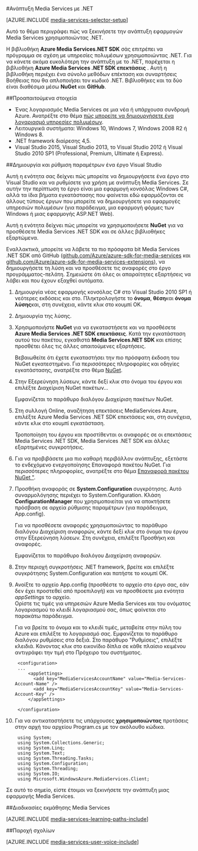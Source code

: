 <properties 
    pageTitle="Πώς μπορείτε να ρυθμίσετε τον υπολογιστή για ανάπτυξη με το .NET υπηρεσίες πολυμέσων" 
    description="Μάθετε περισσότερα σχετικά με τις προϋποθέσεις για τις υπηρεσίες πολυμέσων με χρήση του SDK υπηρεσίες πολυμέσων για .NET. Επίσης, μάθετε πώς μπορείτε να δημιουργήσετε μια εφαρμογή του Visual Studio." 
    services="media-services" 
    documentationCenter="" 
    authors="juliako" 
    manager="erikre" 
    editor=""/>

<tags 
    ms.service="media-services" 
    ms.workload="media" 
    ms.tgt_pltfrm="na" 
    ms.devlang="dotnet" 
    ms.topic="article" 
    ms.date="10/24/2016"  
    ms.author="juliako"/>

#<a name="media-services-development-with-net"></a>Ανάπτυξη Media Services με .NET

[AZURE.INCLUDE [media-services-selector-setup](../../includes/media-services-selector-setup.md)]

Αυτό το θέμα περιγράφει πώς να ξεκινήσετε την ανάπτυξη εφαρμογών Media Services χρησιμοποιώντας .NET.

Η βιβλιοθήκη **Azure Media Services.NET SDK** σάς επιτρέπει να πρόγραμμα σε σχέση με υπηρεσίες πολυμέσων χρησιμοποιώντας .NET. Για να κάνετε ακόμα ευκολότερη την ανάπτυξη με το .NET, παρέχεται η βιβλιοθήκη **Azure Media Services .NET SDK επεκτάσεις** . Αυτή η βιβλιοθήκη περιέχει ένα σύνολο μεθόδων επέκταση και συναρτήσεις Βοήθειας που θα απλοποιήσει τον κωδικό .NET. Βιβλιοθήκες και τα δύο είναι διαθέσιμα μέσω **NuGet** και **GitHub**.


##<a name="prerequisites"></a>Προαπαιτούμενα στοιχεία

-   Ένας λογαριασμός Media Services σε μια νέα ή υπάρχουσα συνδρομή Azure. Ανατρέξτε στο θέμα [πώς μπορείτε να δημιουργήσετε ένα λογαριασμό υπηρεσίες πολυμέσων](media-services-portal-create-account.md).
-   Λειτουργικά συστήματα: Windows 10, Windows 7, Windows 2008 R2 ή Windows 8.
-   .NET framework διαίρεσης 4,5.
-    Visual Studio 2015, Visual Studio 2013, το Visual Studio 2012 ή Visual Studio 2010 SP1 (Professional, Premium, Ultimate ή Express).


##<a name="create-and-configure-a-visual-studio-project"></a>Δημιουργία και ρύθμιση παραμέτρων ένα έργο Visual Studio

Αυτή η ενότητα σας δείχνει πώς μπορείτε να δημιουργήσετε ένα έργο στο Visual Studio και να ρυθμίσετε για χρήση με ανάπτυξη Media Services.  Σε αυτήν την περίπτωση το έργο είναι μια εφαρμογή κονσόλας Windows C#, αλλά τα ίδια βήματα εγκατάστασης που φαίνεται εδώ εφαρμόζονται σε άλλους τύπους έργων που μπορείτε να δημιουργήσετε για εφαρμογές υπηρεσιών πολυμέσων (για παράδειγμα, μια εφαρμογή φόρμες των Windows ή μιας εφαρμογής ASP.NET Web).

Αυτή η ενότητα δείχνει πώς μπορείτε να χρησιμοποιήσετε **NuGet** για να προσθέσετε Media Services .NET SDK και σε άλλες βιβλιοθήκες εξαρτώμενα.

Εναλλακτικά, μπορείτε να λάβετε τα πιο πρόσφατα bit Media Services .NET SDK από GitHub ([github.com/Azure/azure-sdk-for-media-services](https://github.com/Azure/azure-sdk-for-media-services) και [github.com/Azure/azure-sdk-for-media-services-extensions](https://github.com/Azure/azure-sdk-for-media-services-extensions)), να δημιουργήσετε τη λύση και να προσθέσετε τις αναφορές στο έργο προγράμματος-πελάτη. Σημειώστε ότι όλες οι απαραίτητες εξαρτήσεις να λάβει και που έχουν εξαχθεί αυτόματα.

1. Δημιουργία νέας εφαρμογής κονσόλας C# στο Visual Studio 2010 SP1 ή νεότερες εκδόσεις και στο. Πληκτρολογήστε το **όνομα**, **θέση**και **όνομα λύσης**και, στη συνέχεια, κάντε κλικ στο κουμπί OK.

2. Δημιουργία της λύσης.

2. Χρησιμοποιήστε **NuGet** για να εγκαταστήσετε και να προσθέσετε **Azure Media Services .NET SDK επεκτάσεις**. Κατά την εγκατάσταση αυτού του πακέτου, εγκαθιστά **Media Services.NET SDK** και επίσης προσθέτει όλες τις άλλες απαιτούμενες εξαρτήσεις.

    Βεβαιωθείτε ότι έχετε εγκαταστήσει την πιο πρόσφατη έκδοση του NuGet εγκατεστημένο. Για περισσότερες πληροφορίες και οδηγίες εγκατάστασης, ανατρέξτε στο θέμα [NuGet](http://nuget.codeplex.com/).

2. Στην Εξερεύνηση λύσεων, κάντε δεξί κλικ στο όνομα του έργου και επιλέξτε Διαχείριση NuGet πακέτων...

    Εμφανίζεται το παράθυρο διαλόγου Διαχείριση πακέτων NuGet.

3. Στη συλλογή Online, αναζήτηση επεκτάσεις MediaServices Azure, επιλέξτε Azure Media Services .NET SDK επεκτάσεις και, στη συνέχεια, κάντε κλικ στο κουμπί εγκατάσταση.

    Τροποποίηση του έργου και προστίθενται οι αναφορές σε οι επεκτάσεις Media Services .NET SDK, Media Services .NET SDK και άλλες εξαρτημένες συγκροτήσεις.

4. Για να προβιβάσετε μια πιο καθαρή περιβάλλον ανάπτυξης, εξετάστε το ενδεχόμενο ενεργοποίησης Επαναφορά πακέτου NuGet. Για περισσότερες πληροφορίες, ανατρέξτε στο θέμα [Επαναφορά πακέτου NuGet "](http://docs.nuget.org/consume/package-restore).

3. Προσθήκη αναφοράς σε **System.Configuration** συγκρότησης. Αυτό συναρμολόγησης περιέχει το System.Configuration. Κλάση **ConfigurationManager** που χρησιμοποιείται για να αποκτήσετε πρόσβαση σε αρχεία ρύθμισης παραμέτρων (για παράδειγμα, App.config).

    Για να προσθέσετε αναφορές χρησιμοποιώντας το παράθυρο διαλόγου Διαχείριση αναφορών, κάντε δεξί κλικ στο όνομα του έργου στην Εξερεύνηση λύσεων. Στη συνέχεια, επιλέξτε Προσθήκη και αναφορές.

    Εμφανίζεται το παράθυρο διαλόγου Διαχείριση αναφορών.

4. Στην περιοχή συγκροτήσεις .NET framework, βρείτε και επιλέξτε συγκρότησης System.Configuration και πατήστε το κουμπί OK.
5. Ανοίξτε το αρχείο App.config (προσθέστε το αρχείο στο έργο σας, εάν δεν έχει προστεθεί από προεπιλογή) και να προσθέσετε μια ενότητα *appSettings* το αρχείο.     
Ορίστε τις τιμές για υπηρεσιών Azure Media Services και του ονόματος λογαριασμού το κλειδί λογαριασμού σας, όπως φαίνεται στο παρακάτω παράδειγμα.

    Για να βρείτε το όνομα και το κλειδί τιμές, μεταβείτε στην πύλη του Azure και επιλέξτε το λογαριασμό σας. Εμφανίζεται το παράθυρο διαλόγου ρυθμίσεις στα δεξιά. Στο παράθυρο "Ρυθμίσεις", επιλέξτε κλειδιά. Κάνοντας κλικ στο εικονίδιο δίπλα σε κάθε πλαίσιο κειμένου αντιγράφει την τιμή στο Πρόχειρο του συστήματος.


        <configuration>
        ...
            <appSettings>
              <add key="MediaServicesAccountName" value="Media-Services-Account-Name" />
              <add key="MediaServicesAccountKey" value="Media-Services-Account-Key" />
            </appSettings>

        </configuration>

6. Για να αντικαταστήσετε τις υπάρχουσες **χρησιμοποιώντας** προτάσεις στην αρχή του αρχείου Program.cs με τον ακόλουθο κώδικα.

        using System;
        using System.Collections.Generic;
        using System.Linq;
        using System.Text;
        using System.Threading.Tasks;
        using System.Configuration;
        using System.Threading;
        using System.IO;
        using Microsoft.WindowsAzure.MediaServices.Client;

Σε αυτό το σημείο, είστε έτοιμοι να ξεκινήσετε την ανάπτυξη μιας εφαρμογής Media Services.    


##<a name="media-services-learning-paths"></a>Διαδικασίες εκμάθησης Media Services

[AZURE.INCLUDE [media-services-learning-paths-include](../../includes/media-services-learning-paths-include.md)]

##<a name="provide-feedback"></a>Παροχή σχολίων

[AZURE.INCLUDE [media-services-user-voice-include](../../includes/media-services-user-voice-include.md)]
